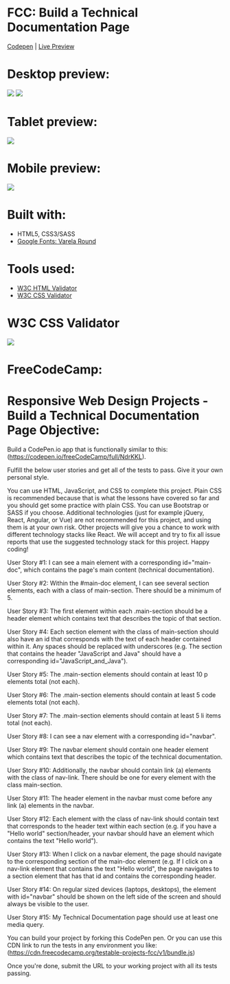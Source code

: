 # FCC: Build a Technical Documentation Page

[Codepen](https://codepen.io/ralitsavoronevska/pen/zgvWKQ) | [Live Preview](https://ralitsavoronevska.github.io/fcc-js-tech-doc/)

# Desktop preview:

<img src="dist/img/fcc-js-tech-doc-desktop-preview.png" />
<img src="dist/img/fcc-js-tech-doc-desktop-with-alert-preview.png" />

# Tablet preview:

<img src="dist/img/fcc-js-tech-doc-tablet-preview.png" />

# Mobile preview:

<img src="dist/img/fcc-js-tech-doc-mobile-preview.png"/>

# Built with:

- HTML5, CSS3/SASS
- [Google Fonts: Varela Round](https://fonts.google.com/specimen/Varela+Round)

# Tools used:

- [W3C HTML Validator](https://validator.w3.org/)
- [W3C CSS Validator](https://jigsaw.w3.org/css-validator/)

# W3C CSS Validator

<img src="dist/img/fcc-js-tech-doc-w3c-css-validator.png" />

# FreeCodeCamp:

# Responsive Web Design Projects - Build a Technical Documentation Page Objective:

Build a CodePen.io app that is functionally similar to this: (https://codepen.io/freeCodeCamp/full/NdrKKL).

Fulfill the below user stories and get all of the tests to pass. Give it your own personal style.

You can use HTML, JavaScript, and CSS to complete this project. Plain CSS is recommended because that is what the lessons have covered so far and you should get some practice with plain CSS. You can use Bootstrap or SASS if you choose. Additional technologies (just for example jQuery, React, Angular, or Vue) are not recommended for this project, and using them is at your own risk. Other projects will give you a chance to work with different technology stacks like React. We will accept and try to fix all issue reports that use the suggested technology stack for this project. Happy coding!

User Story #1: I can see a main element with a corresponding id="main-doc", which contains the page's main content (technical documentation).

User Story #2: Within the #main-doc element, I can see several section elements, each with a class of main-section. There should be a minimum of 5.

User Story #3: The first element within each .main-section should be a header element which contains text that describes the topic of that section.

User Story #4: Each section element with the class of main-section should also have an id that corresponds with the text of each header contained within it. Any spaces should be replaced with underscores (e.g. The section that contains the header "JavaScript and Java" should have a corresponding id="JavaScript_and_Java").

User Story #5: The .main-section elements should contain at least 10 p elements total (not each).

User Story #6: The .main-section elements should contain at least 5 code elements total (not each).

User Story #7: The .main-section elements should contain at least 5 li items total (not each).

User Story #8: I can see a nav element with a corresponding id="navbar".

User Story #9: The navbar element should contain one header element which contains text that describes the topic of the technical documentation.

User Story #10: Additionally, the navbar should contain link (a) elements with the class of nav-link. There should be one for every element with the class main-section.

User Story #11: The header element in the navbar must come before any link (a) elements in the navbar.

User Story #12: Each element with the class of nav-link should contain text that corresponds to the header text within each section (e.g. if you have a "Hello world" section/header, your navbar should have an element which contains the text "Hello world").

User Story #13: When I click on a navbar element, the page should navigate to the corresponding section of the main-doc element (e.g. If I click on a nav-link element that contains the text "Hello world", the page navigates to a section element that has that id and contains the corresponding header.

User Story #14: On regular sized devices (laptops, desktops), the element with id="navbar" should be shown on the left side of the screen and should always be visible to the user.

User Story #15: My Technical Documentation page should use at least one media query.

You can build your project by forking this CodePen pen. Or you can use this CDN link to run the tests in any environment you like: (https://cdn.freecodecamp.org/testable-projects-fcc/v1/bundle.js)

Once you're done, submit the URL to your working project with all its tests passing.

